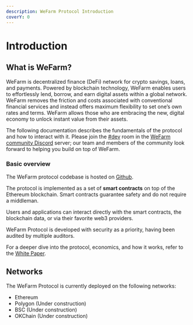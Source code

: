 ```yaml
---
description: WeFarm Protocol Introduction
coverY: 0
---
```


# Introduction

## What is WeFarm?

WeFarm is decentralized finance (DeFi) network for crypto savings, loans, and payments. Powered by blockchain technology, WeFarm enables users to effortlessly lend, borrow, and earn digital assets within a global network. WeFarm removes the friction and costs associated with conventional financial services and instead offers maximum flexibility to set one’s own rates and terms. WeFarm allows those who are embracing the new, digital economy to unlock instant value from their assets.

The following documentation describes the fundamentals of the protocol and how to interact with it. Please join the [#dev](https://discord.gg/wma7JaTUng) room in the [WeFarm community Discord](https://discord.gg/yk9jDwU8zq) server; our team and members of the community look forward to helping you build on top of WeFarm.

### Basic overview

The WeFarm protocol codebase is hosted on [Github](https://github.com/WeFarmIM).

The protocol is implemented as a set of **smart contracts** on top of the Ethereum blockchain. Smart contracts guarantee safety and do not require a middleman. 

Users and applications can interact directly with the smart contracts, the blockchain data, or via their favorite web3 providers.

WeFarm Protocol is developed with security as a priority, having been audited by multiple auditors.

For a deeper dive into the protocol, economics, and how it works, refer to the [White Paper](https://github.com/WeFarmIM/Whitepaper-1.0).

## Networks

The WeFarm Protocol is currently deployed on the following networks:

* Ethereum
* Polygon (Under construction)
* BSC (Under construction)
* OKChain (Under construction)

